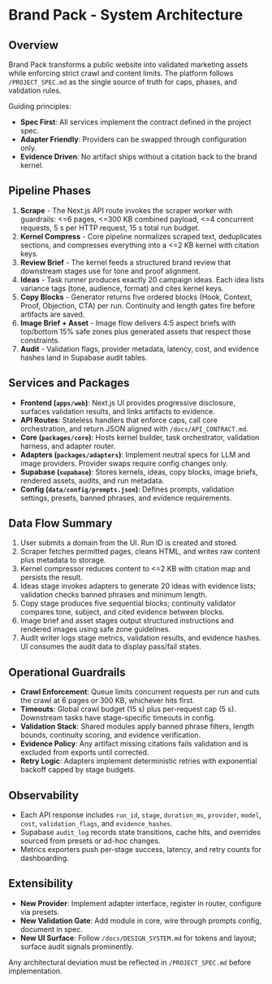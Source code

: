 # Brand Pack - System Architecture

## Overview
Brand Pack transforms a public website into validated marketing assets while enforcing strict crawl and content limits. The platform follows `/PROJECT_SPEC.md` as the single source of truth for caps, phases, and validation rules.

Guiding principles:
- **Spec First**: All services implement the contract defined in the project spec.
- **Adapter Friendly**: Providers can be swapped through configuration only.
- **Evidence Driven**: No artifact ships without a citation back to the brand kernel.

## Pipeline Phases
1. **Scrape** - The Next.js API route invokes the scraper worker with guardrails: <=6 pages, <=300 KB combined payload, <=4 concurrent requests, 5 s per HTTP request, 15 s total run budget.
2. **Kernel Compress** - Core pipeline normalizes scraped text, deduplicates sections, and compresses everything into a <=2 KB kernel with citation keys.
3. **Review Brief** - The kernel feeds a structured brand review that downstream stages use for tone and proof alignment.
4. **Ideas** - Task runner produces exactly 20 campaign ideas. Each idea lists variance tags (tone, audience, format) and cites kernel keys.
5. **Copy Blocks** - Generator returns five ordered blocks (Hook, Context, Proof, Objection, CTA) per run. Continuity and length gates fire before artifacts are saved.
6. **Image Brief + Asset** - Image flow delivers 4:5 aspect briefs with top/bottom 15% safe zones plus generated assets that respect those constraints.
7. **Audit** - Validation flags, provider metadata, latency, cost, and evidence hashes land in Supabase audit tables.

## Services and Packages
- **Frontend (`apps/web`)**: Next.js UI provides progressive disclosure, surfaces validation results, and links artifacts to evidence.
- **API Routes**: Stateless handlers that enforce caps, call core orchestration, and return JSON aligned with `/docs/API_CONTRACT.md`.
- **Core (`packages/core`)**: Hosts kernel builder, task orchestrator, validation harness, and adapter router.
- **Adapters (`packages/adapters`)**: Implement neutral specs for LLM and image providers. Provider swaps require config changes only.
- **Supabase (`supabase`)**: Stores kernels, ideas, copy blocks, image briefs, rendered assets, audits, and run metadata.
- **Config (`data/config/prompts.json`)**: Defines prompts, validation settings, presets, banned phrases, and evidence requirements.

## Data Flow Summary
1. User submits a domain from the UI. Run ID is created and stored.
2. Scraper fetches permitted pages, cleans HTML, and writes raw content plus metadata to storage.
3. Kernel compressor reduces content to <=2 KB with citation map and persists the result.
4. Ideas stage invokes adapters to generate 20 ideas with evidence lists; validation checks banned phrases and minimum length.
5. Copy stage produces five sequential blocks; continuity validator compares tone, subject, and cited evidence between blocks.
6. Image brief and asset stages output structured instructions and rendered images using safe zone guidelines.
7. Audit writer logs stage metrics, validation results, and evidence hashes. UI consumes the audit data to display pass/fail states.

## Operational Guardrails
- **Crawl Enforcement**: Queue limits concurrent requests per run and cuts the crawl at 6 pages or 300 KB, whichever hits first.
- **Timeouts**: Global crawl budget (15 s) plus per-request cap (5 s). Downstream tasks have stage-specific timeouts in config.
- **Validation Stack**: Shared modules apply banned phrase filters, length bounds, continuity scoring, and evidence verification.
- **Evidence Policy**: Any artifact missing citations fails validation and is excluded from exports until corrected.
- **Retry Logic**: Adapters implement deterministic retries with exponential backoff capped by stage budgets.

## Observability
- Each API response includes `run_id`, `stage`, `duration_ms`, `provider`, `model`, `cost`, `validation_flags`, and `evidence_hashes`.
- Supabase `audit_log` records state transitions, cache hits, and overrides sourced from presets or ad-hoc changes.
- Metrics exporters push per-stage success, latency, and retry counts for dashboarding.

## Extensibility
- **New Provider**: Implement adapter interface, register in router, configure via presets.
- **New Validation Gate**: Add module in core, wire through prompts config, document in spec.
- **New UI Surface**: Follow `/docs/DESIGN_SYSTEM.md` for tokens and layout; surface audit signals prominently.

Any architectural deviation must be reflected in `/PROJECT_SPEC.md` before implementation.

